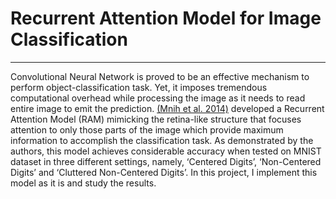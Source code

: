 # Recurrent Attention Model for Image Classification
---
Convolutional Neural Network is proved to be an effective mechanism to perform object-classification task. Yet, it imposes tremendous computational overhead while processing the image as it needs to read entire image to emit the prediction. [(Mnih et al. 2014)](https://arxiv.org/pdf/1406.6247.pdf) developed a Recurrent Attention Model (RAM) mimicking the retina-like structure that focuses attention to only those parts of the image which provide maximum information to accomplish the classification task. As demonstrated by the authors, this model achieves considerable accuracy when tested on MNIST dataset in three different settings, namely, ‘Centered Digits’, ‘Non-Centered Digits’ and ‘Cluttered Non-Centered Digits’. In this project, I implement this model as it is and study the results.
